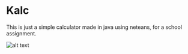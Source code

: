 # Kalc
This is just a simple calculator made in java using neteans, for a school assignment.

![alt text](https://lh3.googleusercontent.com/pfqLB69OxMPd94RBPCO4Bjk_oXvY2tE6x8-gEGHfWpl2R_KB9qQYfohR_5ZUkKjuxX8wqJZdUwx3UcqguWYZHSo4fYVb84fe7WGM0JuytqJiiQzv0aaecrJmKrzI-v4DhKxRbpqkEgz3ItBHM5-Iw8OLGr15p8YkYLglO97dBfa4vgYtNSioSxblx2enkkQNVDHn4j0UELkPsx5cC6v0uIPlKV6TIhC8jo6l6U5KhKjL86rwJf2vLoO5T2Yv7yhErwi9dNVUYYoA2x5sGdps0u7A8fMWBH6G2H75XepVq5EkXCarVAIb2AnbCdGd6oqfhAzdXQbHKuYyETINLbP_AChLmHmScjjIPC1kO965oteFzBs1C0eHh4hKnXqxR0ZLcVqa9fEWT2btVPJ22-KjznN2uLbMGLNcwe7iOIMETM2w_jrSX6edTpENZabuDaF7l1ttxShJ4mKCg7PU2y8N2o4vlnHfXNj-hdniAwM__FcsJJ_xOApYJzIRKggkuuBbauOvnvB6yak8RxgjOCWr4g7-67mApPslVyKvmMvsQ6anFfDLJarQ0QZLYoNO6dYZuREsI5zeDtwHC2Kb-7SUY6cWYSFzOT4-sRn1ljmw80vCPbsE4qhBuKHi1lW4nsTLWo9I1fUHBINEQDWA-rglQhodwJ42coY=s354-no)
